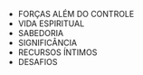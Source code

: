 - FORÇAS ALÉM DO CONTROLE
- VIDA ESPIRITUAL
- SABEDORIA
- SIGNIFICÂNCIA
- RECURSOS ÍNTIMOS
- DESAFIOS